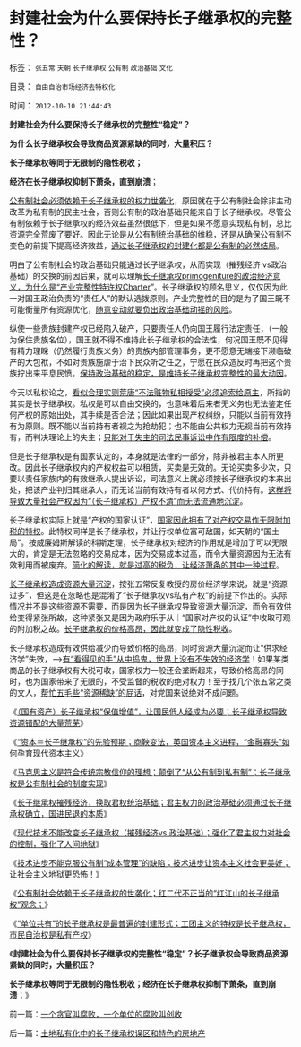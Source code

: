# 封建社会为什么要保持长子继承权的完整性？

标签： `张五常` `天朝` `长子继承权` `公有制` `政治基础` `文化` 

目录： `自由自治市场经济去特权化`

时间： `2012-10-10 21:44:43`

**封建社会为什么要保持长子继承权的完整性“稳定”？**

**为什么长子继承权会导致商品资源紧缺的同时，大量积压？**

**长子继承权等同于无限制的隐性税收；**

**经济在长子继承权抑制下萧条，直到崩溃**；

[公有制社会必须依赖于长子继承权的权力世袭化](../../../2012/10/5/马克思主义在西方传统中根基深厚.md)，原因就在于公有制社会除非主动改革为私有制的民主社会，否则公有制的政治基础只能来自于长子继承权。尽管公有制依赖于长子继承权的经济效益虽然很低下，但是如果不愿意实现私有制，总比资源完全荒废了要好。因此无论是从公有制统治基础的维稳，还是从确保公有制不变色的前提下提高经济效益，[通过长子继承权的封建化都是公有制的必然结局](../../../2012/10/3/长子继承权primogeniture是封建的基础.md)。

明白了公有制社会的政治基础只能通过长子继承权，从而实现（摧残经济 vs政治基础）的交换的前因后果，就可以理解[长子继承权primogeniture的政治经济意义，为什么是“产业完整性特许权Charter](../../../2012/10/3/长子继承权primogeniture是封建的基础.md)”。长子继承权的顾名思义，仅仅因为此一对国王政治负责的“责任人”的默认选拨原则。产业完整性的目的是为了国王既不可能衡量所有资源优化，[随意变动就要负出政治基础动摇的风险](../../../2012/10/4/中世纪教会的权威和国王革命和长子继承权.md)。

纵使一些贵族封建产权已经陷入破产，只要责任人仍向国王履行法定责任，（一般为保住贵族名位），国王就不得不维持此长子继承权的合法性，何况国王既不见得有精力理睬（仍然履行贵族义务）的贵族内部管理事务，更不愿意无端接下濒临破产的大包袱，不如对贵族施虐于治下民众听之任之，宁愿在民众造反时再把这个贵族拧出来平息民愤。[保持政治基础的稳定，是维持长子继承权完整性的最大动因](../../../2012/10/5/“资本”只能是长子继承权.md)。

今天以私权论之，[看似合理实则荒唐“不法赃物私相授受”必须追索给原主](../../../2012/10/2/为什么私权归属的当前有效性原则是私有制的基础？.md)，所指的其实是长子继承权。私权是可以自由交换的，也意味着后来者无义务也无法鉴定任何产权的原始出处，其手续是否合法；因此如果出现产权纠纷，只能以当前有效持有为原则。既不能以当前持有者视之为抢劫犯；也不能由公共权力无视当前有效持有，而判决理论上的失主；[只能对于失主的司法民事诉讼中作有限度的补偿](../../../2012/10/2/公有制不存在法治的可行性，虽然私有制也有冤假错案.md)。

但是长子继承权是有国家认定的，本身就是法律的一部分，除非被君主本人所更改。因此长子继承权内的产权权益可以租赁，买卖是无效的。无论买卖多少次，只要以责任家族内的有效继承人提出诉讼，司法意义上就必须按长子继承权的本来出处，把该产业判归其继承人，而无论当前有效持有者以何方式、代价持有。[这样将导致大量社会产权因为“（长子继承权）产权不清”而无法流通地沉淀](../../../2012/10/6/长子继承权导致资源错配后的大量荒芜及大萧条.md)。

长子继承权实际上就是“产权的国家认证”，[国家因此拥有了对产权交易作无限附加税的特权](../../../2012/10/6/长子继承权意味着政府干预,监管的本质就是长子继承权.md)。此特权同样是长子继承权，并让行权单位富可敌国，如天朝的“国土局”。按威廉姆斯解读的科斯定理，长子继承权对经济的作用就是增加了可以无限大的，肯定是无法忽略的交易成本，因为交易成本过高，而令大量资源因为无法有效利用而被废弃。[简化的解读，就是过高的税负，让经济萧条的其中一种过程](../../../2011/9/22/公有制不收税，没有税负痛苦.md)。

[长子继承权造成资源大量沉淀](../../../2012/10/3/不能带来效益的产权没有私有的价值.md)，按张五常反复教授的房价经济学来说，就是“资源过多”，但这是在忽略也是混淆了“长子继承权vs私有产权“的前提下作出的。实际情况并不是这些资源不需要，而是因为长子继承权导致资源大量沉淀，而令有效供给变得紧张所故，这种紧张又是因为政府乐于从｜“国家对产权的认证”中收取可观的附加税之故。[长子继承权的价格高昂，因此就变成了隐性税收](../../../2008/8/4/楼市硬需求完全不存在.md)。

长子继承权造成有效供给减少而导致价格的高昂，同时资源大量沉淀而让“供求经济学”失效，——>[有“看得见的手”从中捣鬼，世界上没有不失效的经济学](../../../2011/1/2/炒房不要“懂经济”，打压房价都是买入的良机.md)！如果某类商品的长子继承权有大税可收，国家权力一般还会垄断起来，导致价格高昂的同时，也为国家带来了无限的，不受监督的税收的绝对权力！至于找几个张五常之类的文人，[帮忙五毛些“资源稀缺”的屁话](../../../2009/1/18/土地资源不可再生是开发商的谎言，粮食危机子虚乌有.md)，对党国来说绝对不成问题。

《[（国有资产）长子继承权“保值增值”，让国民低人经成为必要；长子继承权导致资源错配的大量荒芜](../../../2012/10/6/长子继承权导致资源错配后的大量荒芜及大萧条.md)》

《[“资本＝长子继承权”的先验预期；商鞅变法，英国资本主义进程，“金融寡头”如何孕育现代资本主义](../../../2012/10/8/“资本＝长子继承权”，商鞅变法，英国维新，金融寡头.md)》

《[马克思主义是符合传统宗教信仰的理想；颠倒了“从公有制到私有制”；长子继承权是公有制社会的制度实现](../../../2012/10/8/长子继承权是公有制社会的制度实现.md)》

《[长子继承权摧残经济，换取君权统治基础；君主权力的政治基础必须通过长子继承权确立，国进民退的本质](../../../2012/10/8/长子继承权摧残经济，换取君权统治基础.md)》

《[现代技术不能改变长子继承权（摧残经济vs 政治基础）；强化了君主权力对社会的控制，强化了人间地狱](../../../2012/10/9/戈尔巴乔夫本来坐视亿万民众的枉死.md)》

《[技术进步不能克服公有制“成本管理”的缺陷；技术进步让资本主义社会更美好；让社会主义地狱更恐怖！](../../../2012/10/9/科学技术进步让资本主义更美好；让地狱更恐怖.md)》

《[公有制社会依赖于长子继承权的世袭化；红二代不正当的“红江山的长子继承权”观念；](../../../2012/10/9/公有制帝国的权力的长子继承权化，广泛世袭化；.md)》

《[“单位共有”的长子继承权是最普遍的封建形式；工团主义的特权是长子继承权，市民自治权是私有产权](../../../2012/10/10/一个贪官叫腐败，一个单位的腐败叫创收.md)》

《**封建社会为什么要保持长子继承权的完整性“稳定”？长子继承权会导致商品资源紧缺的同时，大量积压？**

**长子继承权等同于无限制的隐性税收；经济在长子继承权抑制下萧条，直到崩溃**；》



前一篇：[一个贪官叫腐败，一个单位的腐败叫创收](../../../2012/10/10/一个贪官叫腐败，一个单位的腐败叫创收.md)

后一篇：[土地私有化中的长子继承权误区和特色的房地产](../../../2012/10/10/土地私有化中的长子继承权误区和特色的房地产.md)